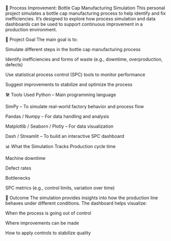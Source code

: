🧪 Process Improvement: Bottle Cap Manufacturing Simulation
This personal project simulates a bottle cap manufacturing process to help identify and fix inefficiencies. It’s designed to explore how process simulation and data dashboards can be used to support continuous improvement in a production environment.

🎯 Project Goal
The main goal is to:

Simulate different steps in the bottle cap manufacturing process

Identify inefficiencies and forms of waste (e.g., downtime, overproduction, defects)

Use statistical process control (SPC) tools to monitor performance

Suggest improvements to stabilize and optimize the process

🛠️ Tools Used
Python – Main programming language

SimPy – To simulate real-world factory behavior and process flow

Pandas / Numpy – For data handling and analysis

Matplotlib / Seaborn / Plotly – For data visualization

Dash / Streamlit – To build an interactive SPC dashboard

📊 What the Simulation Tracks
Production cycle time

Machine downtime

Defect rates

Bottlenecks

SPC metrics (e.g., control limits, variation over time)

🧩 Outcome
The simulation provides insights into how the production line behaves under different conditions. The dashboard helps visualize:

When the process is going out of control

Where improvements can be made

How to apply controls to stabilize quality